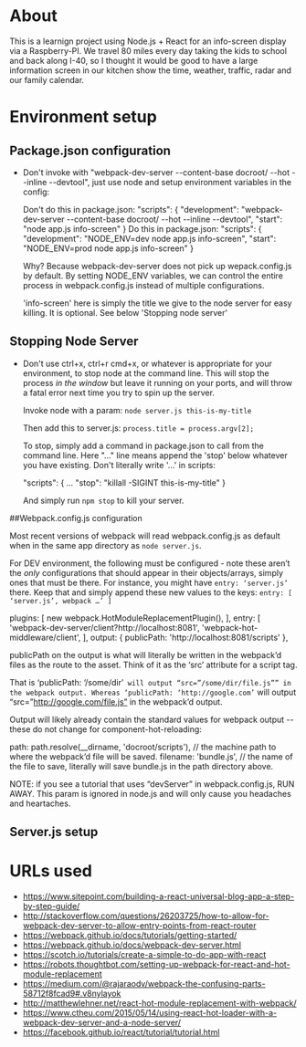 # About

This is a learnign project using Node.js + React for an info-screen display via a Raspberry-PI. We travel 80 miles every day taking the kids to school and back along I-40, so I thought it would be good to have a large information screen in our kitchen show the time, weather, traffic, radar and our family calendar.

# Environment setup

## Package.json configuration

- Don't invoke with "webpack-dev-server --content-base docroot/ --hot --inline --devtool", just use node and setup environment variables in the config:

  Don't do this in package.json:
    "scripts": {
      "development": "webpack-dev-server --content-base docroot/ --hot --inline --devtool",
      "start": "node app.js info-screen"
    }
  Do this in package.json:
    "scripts": {
      "development": "NODE_ENV=dev node app.js info-screen",
      "start": "NODE_ENV=prod node app.js info-screen"
    }

  Why? Because webpack-dev-server does not pick up wepack.config.js by default. By setting NODE_ENV variables, we can control the entire process in webpack.config.js instead of multiple configurations.

  'info-screen' here is simply the title we give to the node server for easy killing. It is optional. See below 'Stopping node server'

## Stopping Node Server

- Don't use ctrl+x, ctrl+r cmd+x, or whatever is appropriate for your environment, to stop node at the command line. This will stop the process _in the window_ but leave it running on your ports, and will throw a fatal error next time you try to spin up the server.

  Invoke node with a param: `node server.js this-is-my-title`

  Then add this to server.js: `process.title = process.argv[2];`

  To stop, simply add a command in package.json to call from the command line. Here "..." line means append the 'stop' below whatever you have existing. Don't literally write '...' in scripts:

  "scripts": {
    ...
    "stop": "killall -SIGINT this-is-my-title"
  }

  And simply run `npm stop` to kill your server.

##Webpack.config.js configuration

Most recent versions of webpack will read webpack.config.js as default when in the same app directory as `node server.js`.

For DEV environment, the following must be configured - note these aren’t the *only* configurations that should appear in their objects/arrays, simply ones that must be there. For instance, you might have `entry: ‘server.js’` there. Keep that and simply append these new values to the keys: `entry: [ ‘server.js’, webpack …’ ]`

plugins: [
    new webpack.HotModuleReplacementPlugin(),
  ],
entry: [
    'webpack-dev-server/client?http://localhost:8081',
    'webpack-hot-middleware/client',
  ],
 output: {
     publicPath: 'http://localhost:8081/scripts'
  },

publicPath on the output is what will literally be written in the webpack’d files as the route to the asset. Think of it as the ‘src’ attribute for a script tag.

That is ‘publicPath: ‘/some/dir’` will output “src=”/some/dir/file.js”” in the webpack output. Whereas ‘publicPath: ‘http://google.com’` will output “src=”http://google.com/file.js” in the webpack’d output.

Output will likely already contain the standard values for webpack output -- these do not change for component-hot-reloading:

path: path.resolve(__dirname, 'docroot/scripts'), // the machine path to where the webpack’d file will be saved.
filename: 'bundle.js', // the name of the file to save, literally will save bundle.js in the path directory above.

NOTE: if you see a tutorial that uses “devServer” in webpack.config.js, RUN AWAY. This param is ignored in node.js and will only cause you headaches and heartaches.

## Server.js setup


# URLs used

- https://www.sitepoint.com/building-a-react-universal-blog-app-a-step-by-step-guide/
- http://stackoverflow.com/questions/26203725/how-to-allow-for-webpack-dev-server-to-allow-entry-points-from-react-router
- https://webpack.github.io/docs/tutorials/getting-started/
- https://webpack.github.io/docs/webpack-dev-server.html
- https://scotch.io/tutorials/create-a-simple-to-do-app-with-react
- https://robots.thoughtbot.com/setting-up-webpack-for-react-and-hot-module-replacement
- https://medium.com/@rajaraodv/webpack-the-confusing-parts-58712f8fcad9#.v8nylayok
- http://matthewlehner.net/react-hot-module-replacement-with-webpack/
- https://www.ctheu.com/2015/05/14/using-react-hot-loader-with-a-webpack-dev-server-and-a-node-server/
- https://facebook.github.io/react/tutorial/tutorial.html
